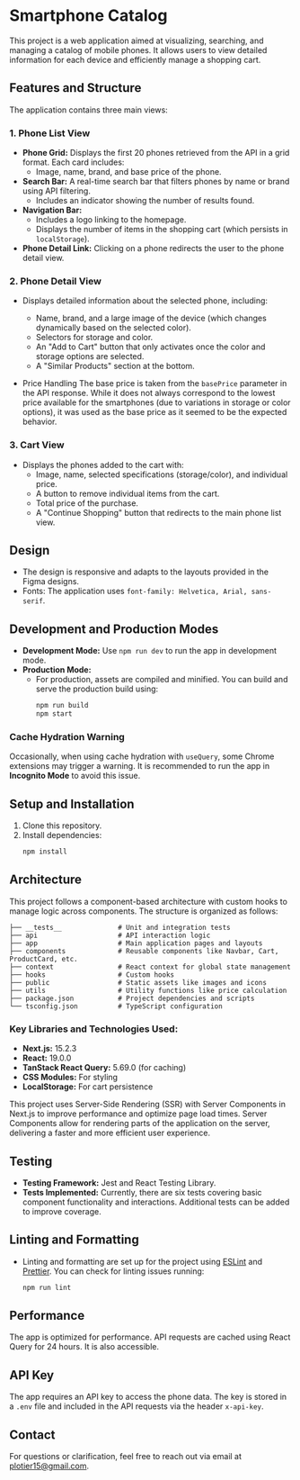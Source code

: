 # Smartphone Catalog

This project is a web application aimed at visualizing,
searching, and managing a catalog of mobile phones. It
allows users to view detailed information for each device
and efficiently manage a shopping cart.

## Features and Structure

The application contains three main views:

### 1. Phone List View

- **Phone Grid:** Displays the first 20 phones retrieved
  from the API in a grid format. Each card includes:
  - Image, name, brand, and base price of the phone.
- **Search Bar:** A real-time search bar that filters phones
  by name or brand using API filtering.
  - Includes an indicator showing the number of results
    found.
- **Navigation Bar:**
  - Includes a logo linking to the homepage.
  - Displays the number of items in the shopping cart (which
    persists in `localStorage`).
- **Phone Detail Link:** Clicking on a phone redirects the
  user to the phone detail view.

### 2. Phone Detail View

- Displays detailed information about the selected phone,
  including:
  - Name, brand, and a large image of the device (which
    changes dynamically based on the selected color).
  - Selectors for storage and color.
  - An "Add to Cart" button that only activates once the
    color and storage options are selected.
  - A "Similar Products" section at the bottom.
  
-  Price Handling 
The base price is taken from the `basePrice` parameter in
the API response. While it does not always correspond to the
lowest price available for the smartphones (due to
variations in storage or color options), it was used as the
base price as it seemed to be the expected behavior.

### 3. Cart View

- Displays the phones added to the cart with:
  - Image, name, selected specifications (storage/color),
    and individual price.
  - A button to remove individual items from the cart.
  - Total price of the purchase.
  - A "Continue Shopping" button that redirects to the main
    phone list view.

## Design

- The design is responsive and adapts to the layouts
  provided in the Figma designs.
- Fonts: The application uses
  `font-family: Helvetica, Arial, sans-serif`.

## Development and Production Modes

- **Development Mode:** Use `npm run dev` to run the app in
  development mode.
- **Production Mode:**
  - For production, assets are compiled and minified. You
    can build and serve the production build using:
    ```bash
    npm run build
    npm start
    ```
    
### Cache Hydration Warning

Occasionally, when using cache hydration with `useQuery`,
some Chrome extensions may trigger a warning. It is
recommended to run the app in **Incognito Mode** to avoid
this issue.

## Setup and Installation

1. Clone this repository.
2. Install dependencies:
   ```bash
   npm install
   ```

## Architecture

This project follows a component-based architecture with
custom hooks to manage logic across components. The
structure is organized as follows:

    ├── __tests__              # Unit and integration tests
    ├── api                    # API interaction logic
    ├── app                    # Main application pages and layouts
    ├── components             # Reusable components like Navbar, Cart, ProductCard, etc.
    ├── context                # React context for global state management
    ├── hooks                  # Custom hooks
    ├── public                 # Static assets like images and icons
    ├── utils                  # Utility functions like price calculation
    ├── package.json           # Project dependencies and scripts
    └── tsconfig.json          # TypeScript configuration

### Key Libraries and Technologies Used:

- **Next.js:** 15.2.3
- **React:** 19.0.0
- **TanStack React Query:** 5.69.0 (for caching)
- **CSS Modules:** For styling
- **LocalStorage:** For cart persistence

This project uses Server-Side Rendering (SSR) with Server
Components in Next.js to improve performance and optimize
page load times. Server Components allow for rendering parts
of the application on the server, delivering a faster and
more efficient user experience.

## Testing

- **Testing Framework:** Jest and React Testing Library.
- **Tests Implemented:** Currently, there are six tests
  covering basic component functionality and interactions.
  Additional tests can be added to improve coverage.

## Linting and Formatting

- Linting and formatting are set up for the project using
  [ESLint](https://eslint.org/) and
  [Prettier](https://prettier.io/).
You can check for linting issues running:
  ```bash
  npm run lint
  ```

## Performance

The app is optimized for performance. API requests are cached using React Query for 24 hours. It is also accessible.

## API Key

The app requires an API key to access the phone data. The
key is stored in a `.env` file and included in the API
requests via the header `x-api-key`.

## Contact

For questions or clarification, feel free to reach out via
email at [plotier15@gmail.com](mailto:plotier15@gmail.com).
